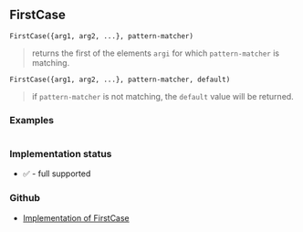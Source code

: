 ## FirstCase

```
FirstCase({arg1, arg2, ...}, pattern-matcher)
```

> returns the first of the elements `argi` for which `pattern-matcher` is matching.

```
FirstCase({arg1, arg2, ...}, pattern-matcher, default)
```

> if `pattern-matcher` is not matching, the `default` value will be returned.
        
### Examples

```

```






### Implementation status

* &#x2705; - full supported

### Github

* [Implementation of FirstCase](https://github.com/axkr/symja_android_library/blob/master/symja_android_library/matheclipse-core/src/main/java/org/matheclipse/core/builtin/ListFunctions.java#L2891) 
